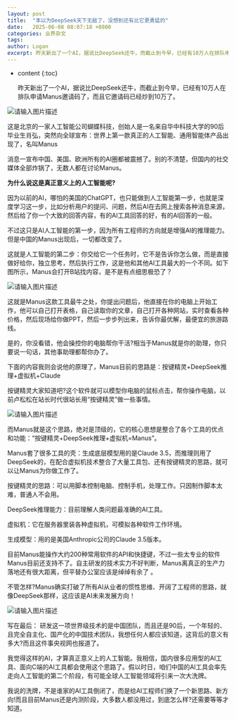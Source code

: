 ```yaml
---
layout: post
title:  "本以为DeepSeek天下无敌了，没想到还有比它更勇猛的"
date:   2025-06-08 08:07:18 +0800
categories: 业界杂文
tags: 
author: Logan
excerpt: 昨天新出了一个AI，据说比DeepSeek还牛，而截止到今早，已经有10万人在排队申请Manus邀请码了，而且它邀请码已经炒到10万了。因为以前的AI，哪怕的美国的ChatGPT，也只能做到人工智能第一步，也就是深度学习这一步，比如分析用户的提问、问题，然后AI在去网上搜索各种消息来源，然后给了你一个大致的回答内容，有的AI工具回答的好，有的AI回答的一般。
---
```


* content
{:toc}


  昨天新出了一个AI，据说比DeepSeek还牛，而截止到今早，已经有10万人在排队申请Manus邀请码了，而且它邀请码已经炒到10万了。

![请输入图片描述][1]

这是北京的一家人工智能公司蝴蝶科技，创始人是一名来自华中科技大学的90后毕业生肖弘，突然向全球宣布：世界上第一款真正的人工智能、通用智能体产品出现了，名叫Manus

消息一宣布中国、美国、欧洲所有的AI圈都被震撼了。别的不清楚，但国内的社交媒体全部炸锅了，无数人都在讨论Manus。

**为什么说这是真正意义上的人工智能呢?**

因为以前的AI，哪怕的美国的ChatGPT，也只能做到人工智能第一步，也就是深度学习这一步，比如分析用户的提问、问题，然后AI在去网上搜索各种消息来源，然后给了你一个大致的回答内容，有的AI工具回答的好，有的AI回答的一般。

不过这只是AI人工智能的第一步，因为所有工程师的方向就是增强AI的推理能力。但是中国的Manus出现后，一切都改变了。

这就是人工智能的第二步：你交给它一个任务时，它不是告诉你怎么做，而是直接做好给你，独立思考，然后执行工作，这是他和其他AI工具最大的一个不同。如下图所示，Manus会打开B站找内容，是不是有点细思极恐了？

![请输入图片描述][2]

这就是Manus这款工具最牛之处，你提出问题后，他直接在你的电脑上开始工作，他可以自己打开表格，自己读取你的文章，自己打开各种网站，实时查看各种价格，然后现场给你做PPT，然后一步步列出来，告诉你最优解，最便宜的旅游路线。

是的，你没看错，他会操控你的电脑帮你干活?相当于Manus就是你的助理，你只要说一句话，其他事助理都帮你办了。

下面的内容我则会说他的原理了，Manus目前的思路是：按键精灵+DeepSeek推理+虚拟机+Claude

按键精灵大家知道吧?这个软件就可以模型你电脑的鼠标点击，帮你操作电脑，以前卢松松在站长时代很站长用“按键精灵”做一些事情。

![请输入图片描述][3]

而Manus就是这个思路，绝对是顶级的，它的核心思想是整合了各个工具的优点和功能：“按键精灵+DeepSeek推理+虚拟机=Manus”。

Manus套了很多工具的壳：生成底层模型用的是Claude 3.5，而推理则用了DeepSeek的，在配合虚拟机技术整合了大量工具包、还有按键精灵的思路，就可以让Manus为你做工作了。

按键精灵的思路：可以用脚本控制电脑、控制手机，处理工作。只因制作脚本太难，普通人不会用。

DeepSeek推理能力：目前理解人类问题最准确的AI工具。

虚拟机：它在服务器里装各种虚拟机，可模拟各种软件工作环境。

生成模型：用的是美国Anthropic公司的Claude 3.5版本。

目前Manus能操作大约200种常用软件的API和快捷键，不过一些太专业的软件Manus目前还支持不了。自主研发的技术实力不好判断，Manus离真正的生产力落地还有很大距离，但平替办公室应该是绰绰有余了 。

不管怎样?Manus确实打破了所有AI从业者的惯性思维、开阔了工程师的思路，就像DeepSeek那样，这应该是AI未来发展方向！

![请输入图片描述][4]

写在最后：
研发这一项世界级技术的是中国团队，而且还是90后，一个年轻的、且完全自主化、国产化的中国技术团队，我想任何人都应该知道，这背后的意义有多大?而且这件事央视网也报道了。

我觉得这样的AI，才算真正意义上的人工智能。我相信，国内很多应用型的AI工具、面向C端的AI工具都会使用这个思路了。假以时日，咱们中国的AI工具会率先走向人工智能的第二个阶段，有可能全球人工智能领域将引来一次大洗牌。

我说的洗牌，不是谁家的AI工具倒闭了，而是给AI工程师们换了一个新思路、新方向!而且目前Manus还是内测阶段，大多数人都没用过，到底怎么样?还需要等等才知道。

  [1]: https://images.lusongsong.com/zb_users/upload/2025/03/202503078492_414.png
  [2]: https://images.lusongsong.com/zb_users/upload/2025/03/202503075513_426.jpg
  [3]: https://images.lusongsong.com/zb_users/upload/2025/03/202503075135_373.jpg
  [4]: https://images.lusongsong.com/zb_users/upload/2025/03/202503076865_975.png
